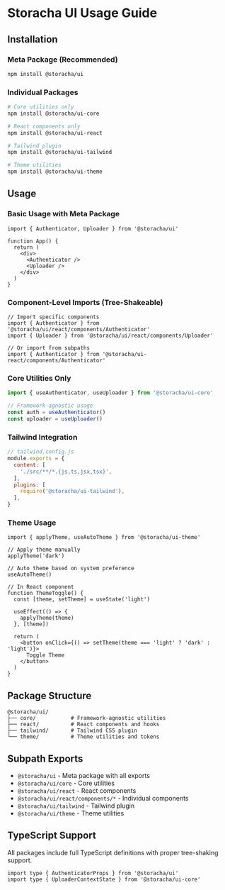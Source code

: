 # Storacha UI Usage Guide

## Installation

### Meta Package (Recommended)
```bash
npm install @storacha/ui
```

### Individual Packages
```bash
# Core utilities only
npm install @storacha/ui-core

# React components only
npm install @storacha/ui-react

# Tailwind plugin
npm install @storacha/ui-tailwind

# Theme utilities
npm install @storacha/ui-theme
```

## Usage

### Basic Usage with Meta Package

```tsx
import { Authenticator, Uploader } from '@storacha/ui'

function App() {
  return (
    <div>
      <Authenticator />
      <Uploader />
    </div>
  )
}
```

### Component-Level Imports (Tree-Shakeable)

```tsx
// Import specific components
import { Authenticator } from '@storacha/ui/react/components/Authenticator'
import { Uploader } from '@storacha/ui/react/components/Uploader'

// Or import from subpaths
import { Authenticator } from '@storacha/ui-react/components/Authenticator'
```

### Core Utilities Only

```ts
import { useAuthenticator, useUploader } from '@storacha/ui-core'

// Framework-agnostic usage
const auth = useAuthenticator()
const uploader = useUploader()
```

### Tailwind Integration

```js
// tailwind.config.js
module.exports = {
  content: [
    './src/**/*.{js,ts,jsx,tsx}',
  ],
  plugins: [
    require('@storacha/ui-tailwind'),
  ],
}
```

### Theme Usage

```tsx
import { applyTheme, useAutoTheme } from '@storacha/ui-theme'

// Apply theme manually
applyTheme('dark')

// Auto theme based on system preference
useAutoTheme()

// In React component
function ThemeToggle() {
  const [theme, setTheme] = useState('light')
  
  useEffect(() => {
    applyTheme(theme)
  }, [theme])
  
  return (
    <button onClick={() => setTheme(theme === 'light' ? 'dark' : 'light')}>
      Toggle Theme
    </button>
  )
}
```

## Package Structure

```
@storacha/ui/
├── core/           # Framework-agnostic utilities
├── react/          # React components and hooks
├── tailwind/       # Tailwind CSS plugin
└── theme/          # Theme utilities and tokens
```

## Subpath Exports

- `@storacha/ui` - Meta package with all exports
- `@storacha/ui/core` - Core utilities
- `@storacha/ui/react` - React components
- `@storacha/ui/react/components/*` - Individual components
- `@storacha/ui/tailwind` - Tailwind plugin
- `@storacha/ui/theme` - Theme utilities

## TypeScript Support

All packages include full TypeScript definitions with proper tree-shaking support.

```tsx
import type { AuthenticatorProps } from '@storacha/ui'
import type { UploaderContextState } from '@storacha/ui-core'
```